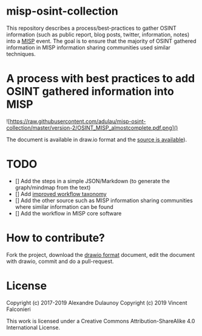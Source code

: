 # misp-osint-collection

This repository describes a process/best-practices to gather OSINT information (such as public report, blog posts, twitter, information, notes) into a [MISP](https://www.misp-project.org) event. The goal is to ensure that the majority of OSINT gathered information in MISP information sharing communities used similar techniques.

# A process with best practices to add OSINT gathered information into MISP

![https://raw.githubusercontent.com/adulau/misp-osint-collection/master/version-2/OSINT_MISP_almostcomplete.pdf.png]()


The document is available in draw.io format and the [source is available](https://github.com/adulau/misp-osint-collection/blob/master/version-2/OSINT_MISP_almostcomplete.xml)).

# TODO

- [] Add the steps in a simple JSON/Markdown (to generate the graph/mindmap from the text) 
- [] Add [improved workflow taxonomy](https://www.misp-project.org/taxonomies.html#_workflow)
- [] Add the other source such as MISP information sharing communities where similar information can be found
- [] Add the workflow in MISP core software

# How to contribute?

Fork the project, download the [drawio format](https://github.com/adulau/misp-osint-collection/blob/master/version-2/OSINT_MISP_almostcomplete.xml) document, edit the document with drawio, commit and do a pull-request.

# License

Copyright (c) 2017-2019 Alexandre Dulaunoy
Copyright (c) 2019 Vincent Falconieri

This work is licensed under a Creative Commons Attribution-ShareAlike 4.0 International License.


